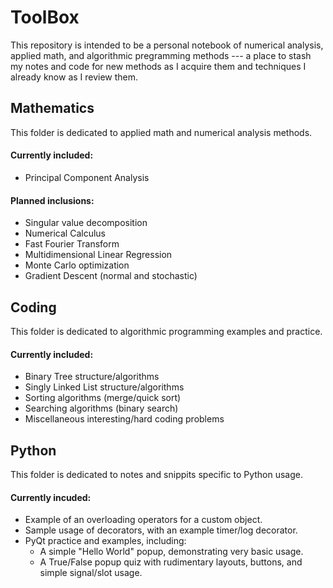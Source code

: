 # ToolBox

This repository is intended to be a personal notebook of numerical analysis, applied math, and algorithmic pregramming methods --- a place to stash my notes and code for new methods as I acquire them and techniques I already know as I review them.

## Mathematics
This folder is dedicated to applied math and numerical analysis methods.

#### Currently included:
- Principal Component Analysis

#### Planned inclusions:
- Singular value decomposition
- Numerical Calculus
- Fast Fourier Transform
- Multidimensional Linear Regression
- Monte Carlo optimization
- Gradient Descent (normal and stochastic)

## Coding
This folder is dedicated to algorithmic programming examples and practice.

#### Currently included:
- Binary Tree structure/algorithms
- Singly Linked List structure/algorithms
- Sorting algorithms (merge/quick sort)
- Searching algorithms (binary search)
- Miscellaneous interesting/hard coding problems

## Python
This folder is dedicated to notes and snippits specific to Python usage.

#### Currently incuded:
- Example of an overloading operators for a custom object.
- Sample usage of decorators, with an example timer/log decorator.
- PyQt practice and examples, including:
    - A simple "Hello World" popup, demonstrating very basic usage.
    - A True/False popup quiz with rudimentary layouts, buttons, and simple signal/slot usage.
